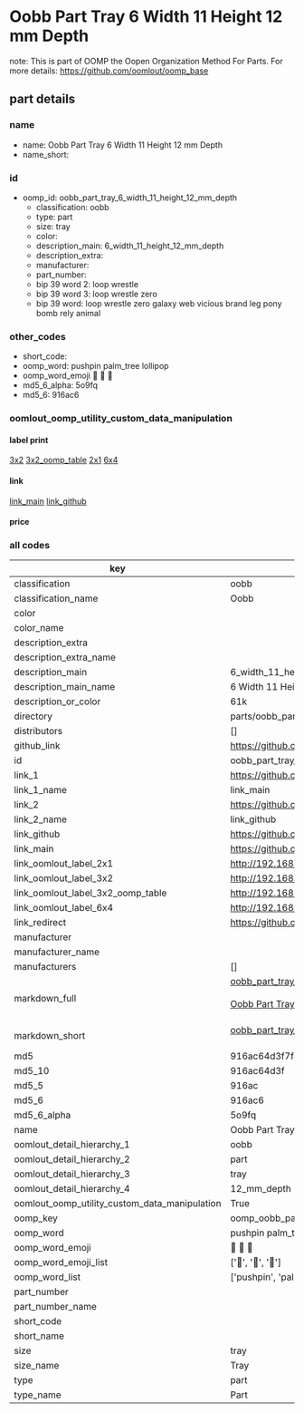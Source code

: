 # Oobb Part Tray 6 Width 11 Height 12 mm Depth  

note: This is part of OOMP the Oopen Organization Method For Parts. For more details: https://github.com/oomlout/oomp_base

##  part details
  







### name
* name: Oobb Part Tray 6 Width 11 Height 12 mm Depth
* name_short: 
### id
* oomp_id: oobb_part_tray_6_width_11_height_12_mm_depth
  * classification: oobb
  * type: part
  * size: tray
  * color: 
  * description_main: 6_width_11_height_12_mm_depth
  * description_extra: 
  * manufacturer: 
  * part_number: 
  * bip 39 word 2: loop wrestle
  * bip 39 word 3: loop wrestle zero
  * bip 39 word: loop wrestle zero galaxy web vicious brand leg pony bomb rely animal

### other_codes
* short_code: 
* oomp_word: pushpin palm_tree lollipop
* oomp_word_emoji :pushpin: :palm_tree: :lollipop:
* md5_6_alpha: 5o9fq
* md5_6: 916ac6






### oomlout_oomp_utility_custom_data_manipulation
#### label print
[3x2](http://192.168.1.245:1112/?label=oomp%205o9fq)
[3x2_oomp_table](http://192.168.1.108:1112/?label=oomp%205o9fq)
[2x1](http://192.168.1.242:1112/?label=oomp%205o9fq)
[6x4](http://192.168.1.55:1112/?label=oomp%205o9fq)    

#### link

[link_main](https://github.com/oomlout/oomlout_oomp_version_1_messy/tree/main/parts/oobb_part_tray_6_width_11_height_12_mm_depth) [link_github](https://github.com/oomlout/oomlout_oomp_version_1_messy/tree/main/parts/oobb_part_tray_6_width_11_height_12_mm_depth)                             

#### price







### all codes 
| key | value |  
| --- | --- |  
| classification | oobb |  
| classification_name | Oobb |  
| color |  |  
| color_name |  |  
| description_extra |  |  
| description_extra_name |  |  
| description_main | 6_width_11_height_12_mm_depth |  
| description_main_name | 6 Width 11 Height 12 mm Depth |  
| description_or_color | 61k |  
| directory | parts/oobb_part_tray_6_width_11_height_12_mm_depth |  
| distributors | [] |  
| github_link | https://github.com/oomlout/oomlout_oomp_part_src/tree/main/parts/oobb_part_tray_6_width_11_height_12_mm_depth |  
| id | oobb_part_tray_6_width_11_height_12_mm_depth |  
| link_1 | https://github.com/oomlout/oomlout_oomp_version_1_messy/tree/main/parts/oobb_part_tray_6_width_11_height_12_mm_depth |  
| link_1_name | link_main |  
| link_2 | https://github.com/oomlout/oomlout_oomp_version_1_messy/tree/main/parts/oobb_part_tray_6_width_11_height_12_mm_depth |  
| link_2_name | link_github |  
| link_github | https://github.com/oomlout/oomlout_oomp_version_1_messy/tree/main/parts/oobb_part_tray_6_width_11_height_12_mm_depth |  
| link_main | https://github.com/oomlout/oomlout_oomp_version_1_messy/tree/main/parts/oobb_part_tray_6_width_11_height_12_mm_depth |  
| link_oomlout_label_2x1 | http://192.168.1.242:1112/?label=oomp%205o9fq |  
| link_oomlout_label_3x2 | http://192.168.1.245:1112/?label=oomp%205o9fq |  
| link_oomlout_label_3x2_oomp_table | http://192.168.1.108:1112/?label=oomp%205o9fq |  
| link_oomlout_label_6x4 | http://192.168.1.55:1112/?label=oomp%205o9fq |  
| link_redirect | https://github.com/oomlout/oomlout_oomp_version_1_messy/tree/main/parts/oobb_part_tray_6_width_11_height_12_mm_depth |  
| manufacturer |  |  
| manufacturer_name |  |  
| manufacturers | [] |  
| markdown_full | [oobb_part_tray_6_width_11_height_12_mm_depth](none)<br>[](none)<br>[Oobb Part Tray 6 Width 11 Height 12 Mm Depth](none)<br><br> |  
| markdown_short | [oobb_part_tray_6_width_11_height_12_mm_depth](none)<br><br> |  
| md5 | 916ac64d3f7f4363ce7c65efff7f941f |  
| md5_10 | 916ac64d3f |  
| md5_5 | 916ac |  
| md5_6 | 916ac6 |  
| md5_6_alpha | 5o9fq |  
| name | Oobb Part Tray 6 Width 11 Height 12 mm Depth |  
| oomlout_detail_hierarchy_1 | oobb |  
| oomlout_detail_hierarchy_2 | part |  
| oomlout_detail_hierarchy_3 | tray |  
| oomlout_detail_hierarchy_4 | 12_mm_depth |  
| oomlout_oomp_utility_custom_data_manipulation | True |  
| oomp_key | oomp_oobb_part_tray_6_width_11_height_12_mm_depth |  
| oomp_word | pushpin palm_tree lollipop |  
| oomp_word_emoji | :pushpin: :palm_tree: :lollipop: |  
| oomp_word_emoji_list | [':pushpin:', ':palm_tree:', ':lollipop:'] |  
| oomp_word_list | ['pushpin', 'palm_tree', 'lollipop'] |  
| part_number |  |  
| part_number_name |  |  
| short_code |  |  
| short_name |  |  
| size | tray |  
| size_name | Tray |  
| type | part |  
| type_name | Part |  
